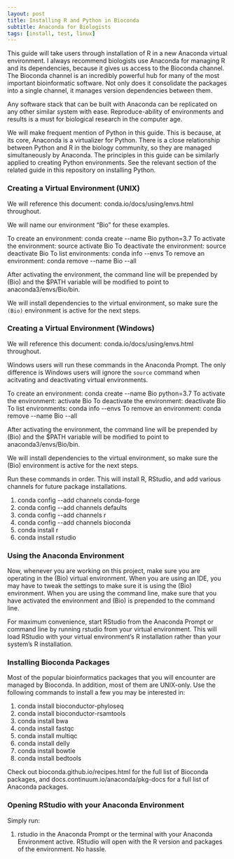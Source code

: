 ```yaml
---
layout: post
title: Installing R and Python in Bioconda
subtitle: Anaconda for Biologists
tags: [install, test, linux]
---
```

This guide will take users through installation of R in a new Anaconda virtual environment. I always recommend biologists use Anaconda for managing R and its dependencies, because it gives us access to the Bioconda channel. The Bioconda channel is an incredibly powerful hub for many of the most important bioinformatic software. Not only does it consolidate the packages into a single channel, it manages version dependencies between them.

Any software stack that can be built with Anaconda can be replicated on any other similar system with ease. Reproduce-ability of environments and results is a must for biological research in the computer age.

We will make frequent mention of Python in this guide. This is because, at its core, Anaconda is a virtualizer for Python. There is a close relationship between Python and R in the biology community, so they are managed simultaneously by Anaconda. The principles in this guide can be similarly applied to creating Python environments. See the relevant section of the related guide in this repository on installing Python.

### Creating a Virtual Environment (UNIX)

We will reference this document: conda.io/docs/using/envs.html throughout.

We will name our environment “Bio” for these examples.

To create an environment: conda create --name Bio python=3.7
To activate the environment: source activate Bio
To deactivate the environment: source deactivate Bio
To list environments: conda info --envs
To remove an environment: conda remove --name Bio --all

After activating the environment, the command line will be prepended by (Bio) and the $PATH variable will be modified to point to anaconda3/envs/Bio/bin.

We will install dependencies to the virtual environment, so make sure the `(Bio)` environment is active for the next steps.

### Creating a Virtual Environment (Windows)
We will reference this document: conda.io/docs/using/envs.html throughout.

Windows users will run these commands in the Anaconda Prompt. The only difference is Windows users will ignore the `source` command when acitvating and deactivating virtual environments.

To create an environment: conda create --name Bio python=3.7
To activate the environment: activate Bio
To deactivate the environment: deactivate Bio
To list environments: conda info --envs
To remove an environment: conda remove --name Bio --all

After activating the environment, the command line will be prepended by (Bio) and the $PATH variable will be modified to point to anaconda3/envs/Bio/bin.

We will install dependencies to the virtual environment, so make sure the (Bio) environment is active for the next steps.


Run these commands in order. This will install R, RStudio, and add various channels for future package installations.

1. conda config --add channels conda-forge
2. conda config --add channels defaults
3. conda config --add channels r
4. conda config --add channels bioconda
5. conda install r
6. conda install rstudio

### Using the Anaconda Environment
Now, whenever you are working on this project, make sure you are operating in the (Bio) virtual environment. When you are using an IDE, you may have to tweak the settings to make sure it is using the (Bio) environment. When you are using the command line, make sure that you have activated the environment and (Bio) is prepended to the command line.

For maximum convenience, start RStudio from the Anaconda Prompt or command line by running rstudio from your virtual environment. This will load RStudio with your virtual environment’s R installation rather than your system’s R installation.

### Installing Bioconda Packages
Most of the popular bioinformatics packages that you will encounter are managed by Bioconda. In addition, most of them are UNIX-only. Use the following commands to install a few you may be interested in:

1. conda install bioconductor-phyloseq
2. conda install bioconductor-rsamtools
3. conda install bwa
4. conda install fastqc
5. conda install multiqc
6. conda install delly
7. conda install bowtie
8. conda install bedtools

Check out bioconda.github.io/recipes.html for the full list of Bioconda packages, and docs.continuum.io/anaconda/pkg-docs for a full list of Anaconda packages.

### Opening RStudio with your Anaconda Environment
Simply run:

1. rstudio
in the Anaconda Prompt or the terminal with your Anaconda Environment active. RStudio will open with the R version and packages of the environment. No hassle.